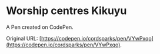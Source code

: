# Worship centres Kikuyu

A Pen created on CodePen.

Original URL: [https://codepen.io/cordsparks/pen/VYwPxqo](https://codepen.io/cordsparks/pen/VYwPxqo).

